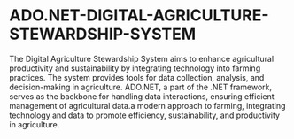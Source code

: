 # ADO.NET-DIGITAL-AGRICULTURE-STEWARDSHIP-SYSTEM
The Digital Agriculture Stewardship System aims to enhance agricultural productivity and sustainability by integrating technology into farming practices. The system provides tools for data collection, analysis, and decision-making in agriculture. ADO.NET, a part of the .NET framework, serves as the backbone for handling data interactions, ensuring efficient management of agricultural data.a modern approach to farming, integrating technology and data to promote efficiency, sustainability, and productivity in agriculture.
